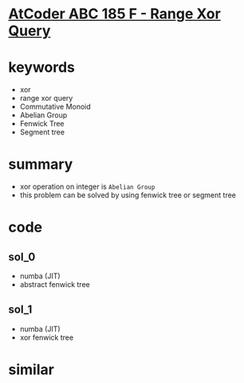 # [AtCoder ABC 185 F - Range Xor Query](https://atcoder.jp/contests/abc185/tasks/abc185_f)

# keywords 
- xor 
- range xor query 
- Commutative Monoid 
- Abelian Group
- Fenwick Tree
- Segment tree


# summary 
- xor operation on integer is `Abelian Group`
- this problem can be solved by using fenwick tree or segment tree



# code 
## sol_0
- numba (JIT)
- abstract fenwick tree


## sol_1
- numba (JIT)
- xor fenwick tree


# similar 



